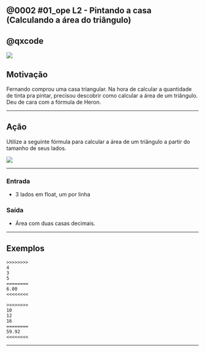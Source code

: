 ## @0002 #01_ope L2 - Pintando a casa (Calculando a área do triângulo)
## @qxcode

![](capa.jpg)

## Motivação

Fernando comprou uma casa triangular. Na hora de calcular a quantidade de tinta pra pintar, precisou descobrir como calcular a área de um triângulo. Deu de cara com a fórmula de Heron.

---

## Ação

Utilize a seguinte fórmula para calcular a área de um triângulo a partir do tamanho de seus lados.

![](https://raw.githubusercontent.com/qxcodefup/arcade/master/base/0002/heron.jpg)

---

### Entrada
- 3 lados em float, um por linha

### Saída
- Área com duas casas decimais.

---

## Exemplos

```
>>>>>>>>
4
3
5
========
6.00
<<<<<<<<

>>>>>>>>
10
12
16
========
59.92
<<<<<<<<
```

---

<!---
>>>>>>>>
12
15
13
========
74.83
<<<<<<<<

>>>>>>>>
3.4
4.5
5.1
========
7.51
<<<<<<<<
---!>
